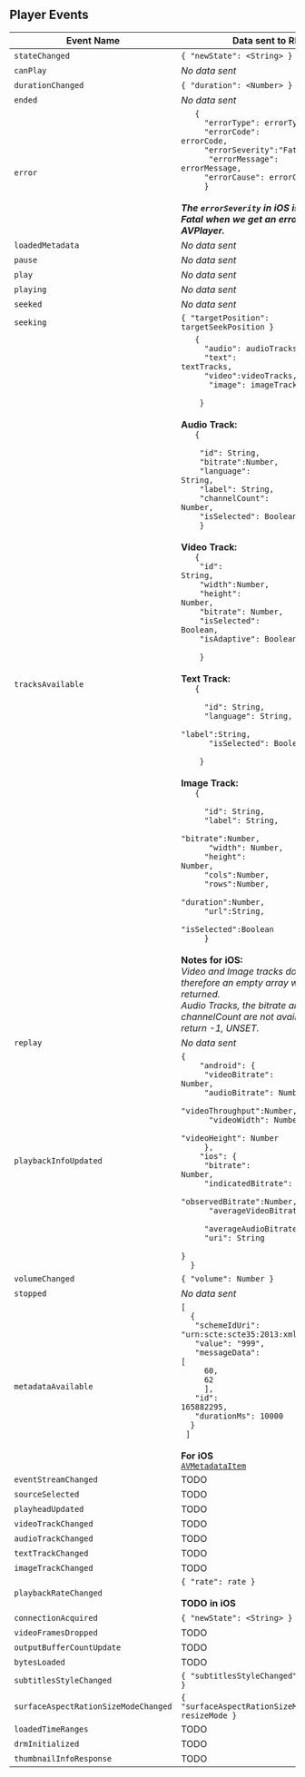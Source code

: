## Player Events

|Event Name         |Data sent to RN |  iOS | Android |
|------------|--------|----------|----------|
|`stateChanged`|`{ "newState": <String> }`|✅ |✅ |
|`canPlay`|*No data sent*|✅ |✅ |
|`durationChanged`|`{ "duration": <Number> }`|✅ |✅ |
|`ended`|*No data sent*|✅ |✅ |
|`error`|<code>&nbsp;&nbsp;&nbsp;{ <br>&nbsp;&nbsp;&nbsp;&nbsp; "errorType": errorType,<br>&nbsp;&nbsp;&nbsp;&nbsp; "errorCode": errorCode,<br>&nbsp;&nbsp;&nbsp;&nbsp; "errorSeverity":"Fatal",<br> &nbsp;&nbsp;&nbsp;&nbsp; "errorMessage": errorMessage, <br>&nbsp;&nbsp;&nbsp;&nbsp; "errorCause": errorCause <br>&nbsp;&nbsp;&nbsp;&nbsp; }</code> <br><br>***The `errorSeverity` in iOS is always Fatal when we get an error from the AVPlayer.***|✅ |✅ |
|`loadedMetadata`|*No data sent*|✅ |✅ |
|`pause`|*No data sent*|✅ |✅ |
|`play`|*No data sent*|✅ |✅ |
|`playing`|*No data sent*|✅ |✅ |
|`seeked`|*No data sent*|✅ |✅ |
|`seeking`|`{ "targetPosition": targetSeekPosition }`|✅ |✅ |
|`tracksAvailable`|<code>&nbsp;&nbsp;&nbsp;{ <br>&nbsp;&nbsp;&nbsp;&nbsp; "audio": audioTracks,<br>&nbsp;&nbsp;&nbsp;&nbsp; "text": textTracks,<br>&nbsp;&nbsp;&nbsp;&nbsp; "video":videoTracks,<br> &nbsp;&nbsp;&nbsp;&nbsp; "image": imageTracks <br>&nbsp;&nbsp;&nbsp;&nbsp;}</code><br><br> **Audio Track:** <br> <code>&nbsp;&nbsp;&nbsp;{ <br>&nbsp;&nbsp;&nbsp;&nbsp;"id": String,<br>&nbsp;&nbsp;&nbsp;&nbsp;"bitrate":Number,<br>&nbsp;&nbsp;&nbsp;&nbsp;"language": String,<br>&nbsp;&nbsp;&nbsp;&nbsp;"label": String,<br>&nbsp;&nbsp;&nbsp;&nbsp;"channelCount": Number,<br>&nbsp;&nbsp;&nbsp;&nbsp;"isSelected": Boolean <br>&nbsp;&nbsp;&nbsp;&nbsp;}</code> <br> <br> **Video Track:** <br> <code>&nbsp;&nbsp;&nbsp;{ <br>&nbsp;&nbsp;&nbsp;&nbsp;"id": String,<br>&nbsp;&nbsp;&nbsp;&nbsp;"width":Number,<br>&nbsp;&nbsp;&nbsp;&nbsp;"height": Number,<br>&nbsp;&nbsp;&nbsp;&nbsp;"bitrate": Number,<br>&nbsp;&nbsp;&nbsp;&nbsp;"isSelected": Boolean,<br>&nbsp;&nbsp;&nbsp;&nbsp;"isAdaptive": Boolean <br>&nbsp;&nbsp;&nbsp;&nbsp;}</code><br><br>**Text Track:**<br><code>&nbsp;&nbsp;&nbsp;{ <br>&nbsp;&nbsp;&nbsp;&nbsp; "id": String,<br>&nbsp;&nbsp;&nbsp;&nbsp; "language": String,<br>&nbsp;&nbsp;&nbsp;&nbsp; "label":String,<br> &nbsp;&nbsp;&nbsp;&nbsp; "isSelected": Boolean <br>&nbsp;&nbsp;&nbsp;&nbsp;}</code><br><br>**Image Track:**<br> <code>&nbsp;&nbsp;&nbsp;{ <br>&nbsp;&nbsp;&nbsp;&nbsp; "id": String,<br>&nbsp;&nbsp;&nbsp;&nbsp; "label": String,<br>&nbsp;&nbsp;&nbsp;&nbsp; "bitrate":Number,<br> &nbsp;&nbsp;&nbsp;&nbsp; "width": Number, <br>&nbsp;&nbsp;&nbsp;&nbsp; "height": Number,<br>&nbsp;&nbsp;&nbsp;&nbsp; "cols":Number,<br>&nbsp;&nbsp;&nbsp;&nbsp; "rows":Number,<br>&nbsp;&nbsp;&nbsp;&nbsp; "duration":Number,<br>&nbsp;&nbsp;&nbsp;&nbsp; "url":String,<br>&nbsp;&nbsp;&nbsp;&nbsp; "isSelected":Boolean<br> &nbsp;&nbsp;&nbsp;&nbsp;}</code><br><br> **Notes for iOS:**<br> *Video and Image tracks don't exist, therefore an empty array will be returned.*<br>*Audio Tracks, the bitrate and channelCount are not available will return -1, UNSET.*|✅ |✅ |
|`replay`|*No data sent*|✅ |✅ |
|`playbackInfoUpdated`|<code>{ <br> &nbsp;&nbsp;&nbsp;"android":&nbsp;{ <br>&nbsp;&nbsp;&nbsp;&nbsp; "videoBitrate": Number,<br>&nbsp;&nbsp;&nbsp;&nbsp; "audioBitrate": Number,<br>&nbsp;&nbsp;&nbsp;&nbsp; "videoThroughput":Number,<br> &nbsp;&nbsp;&nbsp;&nbsp; "videoWidth": Number, <br>&nbsp;&nbsp;&nbsp;&nbsp; "videoHeight": Number <br>&nbsp;&nbsp;&nbsp;&nbsp; },<br> &nbsp;&nbsp;&nbsp;"ios":&nbsp;{ <br>&nbsp;&nbsp;&nbsp;&nbsp; "bitrate": Number,<br>&nbsp;&nbsp;&nbsp;&nbsp; "indicatedBitrate": Number,<br>&nbsp;&nbsp;&nbsp;&nbsp; "observedBitrate":Number,<br> &nbsp;&nbsp;&nbsp;&nbsp; "averageVideoBitrate": Number, <br>&nbsp;&nbsp;&nbsp;&nbsp; "averageAudioBitrate": Number, <br>&nbsp;&nbsp;&nbsp;&nbsp; "uri": String<br>&nbsp;&nbsp;&nbsp;&nbsp; }<br> &nbsp;}</code><br>|✅ |✅ |
|`volumeChanged`|`{ "volume": Number }`|❌ |✅ |
|`stopped`|*No data sent*|✅ |✅ |
|`metadataAvailable`|<code>[<br>&nbsp;&nbsp;{<br>&nbsp;&nbsp;&nbsp;"schemeIdUri": "urn:scte:scte35:2013:xml",<br>&nbsp;&nbsp;&nbsp;"value": "999",<br>&nbsp;&nbsp;&nbsp;"messageData": [<br>&nbsp;&nbsp;&nbsp;&nbsp;&nbsp;60,<br>&nbsp;&nbsp;&nbsp;&nbsp;&nbsp;62<br>&nbsp;&nbsp;&nbsp;&nbsp;&nbsp;],<br>&nbsp;&nbsp;&nbsp;"id": 165882295,<br>&nbsp;&nbsp;&nbsp;"durationMs": 10000<br>&nbsp;&nbsp;}<br>&nbsp;]</code><br> <br>**For iOS** <br> [`AVMetadataItem`](https://developer.apple.com/documentation/avfoundation/avmetadataitem)|❌ |✅ |
|`eventStreamChanged`|TODO|✅ |✅ |
|`sourceSelected`|TODO|✅ |✅ |
|`playheadUpdated`|TODO|✅ |✅ |
|`videoTrackChanged`| TODO |✅ |✅ |
|`audioTrackChanged`| TODO |✅ |✅ |
|`textTrackChanged`| TODO |✅ |✅ |
|`imageTrackChanged`| TODO |❌ |✅ |
|`playbackRateChanged`|`{ "rate": rate }` <br><br> **TODO in iOS**|✅ |✅ |
|`connectionAcquired`|`{ "newState": <String> }`|❌|✅ |
|`videoFramesDropped`|TODO| ❌ |✅ |
|`outputBufferCountUpdate`|TODO|❌ |✅ |
|`bytesLoaded`|TODO|❌ |✅ |
|`subtitlesStyleChanged`|`{ "subtitlesStyleChanged": styleName }`|❌ |✅ |
|`surfaceAspectRationSizeModeChanged`|`{ "surfaceAspectRationSizeModeChanged": resizeMode }`|❌ |✅ |
|`loadedTimeRanges`|TODO|✅ |✅ |
|`drmInitialized`|TODO|✅ |✅ |
|`thumbnailInfoResponse`|TODO|✅ |✅ |



